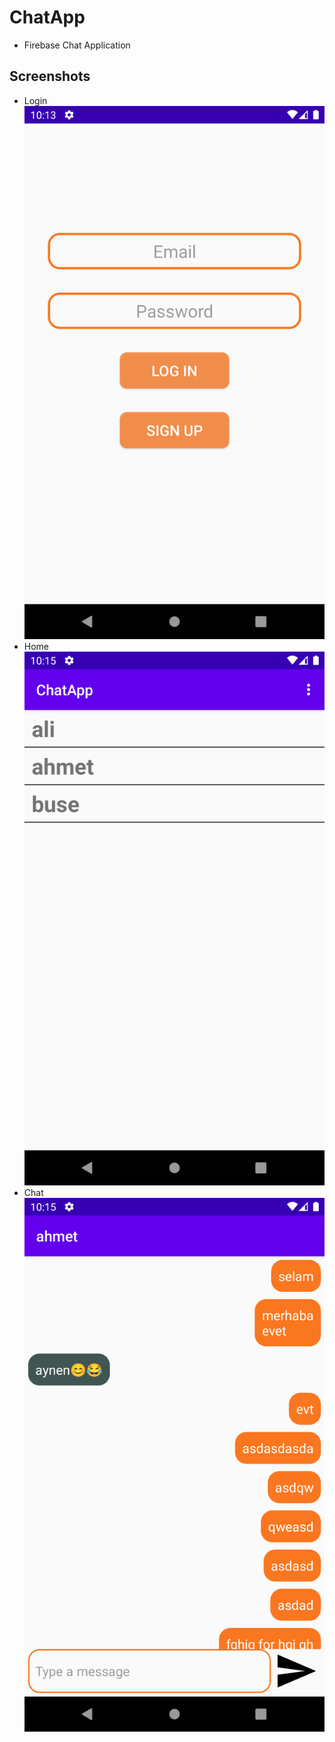 # ChatApp
- Firebase Chat Application
## Screenshots
- Login![](https://github.com/darasoylu/ChatApp/blob/master/screenshots/login.png)
- Home![](https://github.com/darasoylu/ChatApp/blob/master/screenshots/home.png)
- Chat![](https://github.com/darasoylu/ChatApp/blob/master/screenshots/chat.png)
